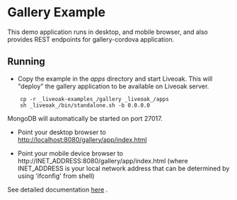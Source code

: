 Gallery Example
===============

This demo application runs in desktop, and mobile browser, and also provides REST endpoints for gallery-cordova application.


Running
-------

* Copy the example in the _apps_ directory and start Liveoak. This will "deploy" the gallery application to be available on Liveoak server.
```shell
    cp -r _liveoak-examples_/gallery _liveoak_/apps
    sh _liveoak_/bin/standalone.sh -b 0.0.0.0
````
MongoDB will automatically be started on port 27017.

* Point your desktop browser to [http://localhost:8080/gallery/app/index.html](http://localhost:8080/gallery/app/index.html)

* Point your mobile device browser to http://INET_ADDRESS:8080/gallery/app/index.html
(where INET_ADDRESS is your local network address that can be determined by using 'ifconfig' from shell)

See detailed documentation [here](http://liveoak.io/docs/guides/tutorial_gallery/#gallery-web-application) .


